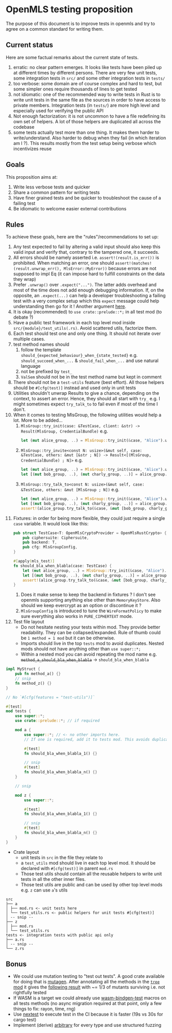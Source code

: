 # OpenMLS testing proposition

The purpose of this document is to improve tests in openmls and try to agree on a common standard for writing them.

## Current status

Here are some factual remarks about the current state of tests.

1. erratic: no clear pattern emerges. It looks like tests have been piled up at different times by different persons.
   There are very few unit tests, some integration tests in `src/` and some other integration tests in `tests/`
2. too verbose: some domain are of course complex and hard to test, but some simpler ones require thousands of lines to
   get tested
3. not idiomatic: one of the recommended way to write tests in Rust is to write unit tests in the same file as the
   sources in order to have access to private members. Integration tests (in `tests/`) are more high level and
   especially
   used for verifying the public API
4. Not enough factorization: it is not uncommon to have a file redefining its own set of helpers. A lot of those helpers
   are duplicated all across the codebase
5. some tests actually test more than one thing. It makes them harder to write/understand. Also harder to debug when
   they
   fail (in which iteration am I ?). This results mostly from the test setup being verbose which incentivizes reuse

## Goals

This proposition aims at:

1. Write less verbose tests and quicker
2. Share a common pattern for writing tests
3. Have finer grained tests and be quicker to troubleshoot the cause of a failing test
4. Be idiomatic to welcome easier external contributions

## Rules

To achieve these goals, here are the "rules"/recommendations to set up:

1. Any test expected to fail by altering a valid input should also keep this valid input and verify that, contrary to
   the
   tampered one, it succeeds.
2. All errors should be namely asserted i.e. `assert!(result.is_err())` is prohibited. When matching an error, one
   should `assert!(matches!(result.unwrap_err(), MlsError::MyError))` because errors are not supposed to impl Eq (it can
   impose hard to fulfill constraints on the data they wrap)
3. Prefer `.unwrap()` over `.expect("...")`. The latter adds overhead and most of the time does not add enough debugging
   information. If, on the opposite, an `.expect(...)` can help a developer troubleshooting a failing test with a very
   complex setup which this `expect` message could help understanding then go for it ! Another
   argument [here](https://twitter.com/timClicks/status/1584676737572487169).
4. It is okay (recommended) to `use crate::prelude::*;` in all test mod (to debate ?)
5. Have a public test framework in each top level mod inside `src/{module}/test_utils(.rs)`. Avoid scattered utils,
   factorize them.
6. Each test should test one and only one thing. It should not iterate over multiple cases.
7. test method names should
    1. follow the template `should_{expected_behaviour}_when_{state_tested}`
       e.g. `should_succeed_when_...` & `should_fail_when_...` and use natural language
    2. not be prefixed by `test_`
    3. `ValSem` should not be in the test method name but kept in comment
8. There should not be a `test-utils` feature (best effort). All those helpers should be `#[cfg(test)]` instead and used
   only in unit tests
9. Utilities shouldn't unwrap Results to give a chance, depending on the context, to assert an error. Hence, they should
   all start with `try_` e.g. I might sometimes expect `try_talk_to` to fail even if most of the time I don't.
10. When it comes to testing MlsGroup, the following utilities would help a lot. More to be added...
    1. `MlsGroup::try_init(case: &TestCase, client: &str) -> Result(MlsGroup, CredentialBundle)` e.g.
        ```rust
        let (mut alice_group, ..) = MlsGroup::try_init(&case, "Alice").unwrap();
        ```
    2. `MlsGroup::try_invite<const N: usize>(&mut self, case: &TestCase, others: &mut [&str ; N]) -> Result<[(MlsGroup, CredentialBundle) ; N]>` e.g.
       ```rust
       let (mut alice_group, ..) = MlsGroup::try_init(&case, "Alice").unwrap();
       let [(mut bob_group, ..), (mut charly_group, ..)] = alice_group.try_invite(&case, ["Bob", "Charly"]).unwrap();
       ```
    3. `MlsGroup::try_talk_to<const N: usize>(&mut self, case: &TestCase, others: &mut [MlsGroup ; N])` e.g.
       ```rust
       let (mut alice_group, ..) = MlsGroup::try_init(&case, "Alice").unwrap();
       let [(mut bob_group, ..), (mut charly_group, ..)] = alice_group.try_invite(&case, ["Bob", "Charly"]).unwrap();
       assert!(alice_group.try_talk_to(&case, &mut [bob_group, charly_group]).is_ok());
       ```
11. Fixtures: in order for being more flexible, they could just require a single `case` variable. It would look like
    this:
    ```rust
    pub struct TestCase<T: OpenMlsCryptoProvider = OpenMlsRustCrypto> {
        pub ciphersuite: Ciphersuite,
        pub backend: T,
        pub cfg: MlsGroupConfig,
    }

    #[apply(mls_test)]
    fn should_bla_when_blabla(case: TestCase) {
        let (mut alice_group, ..) = MlsGroup::try_init(&case, "Alice").unwrap();
        let [(mut bob_group, ..), (mut charly_group, ..)] = alice_group.try_invite(&case, ["Bob", "Charly"]).unwrap();
        assert!(alice_group.try_talk_to(&case, &mut [bob_group, charly_group]).is_ok());
    }
    ```
    1. Does it make sense to keep the backend in fixtures ? I don't see openmls supporting anything else other
       than `MemoryKeyStore`. Also should we keep evercrypt as an option or discontinue it ?
    2. `MlsGroupConfig` is introduced to tune the `WireFormatPolicy` to make sure everything also works
       in `PURE_CIPHERTEXT` mode.
12. Test file layout
    * Do not hesitate nesting your tests within mod. They provide better readability. They can be collapsed/expanded.
      Rule of thumb could be `1 method = 1 mod` but it can be otherwise.
    * Imports should live in the top `tests` mod to avoid duplicates. Nested mods should not have anything other
      than `use super::*;`
    * Within a nested mod you can avoid repeating the mod name e.g.
      ~~`method_a_should_bla_when_blabla`~~ -> `should_bla_when_blabla`

```rust
impl MyStruct {
    pub fn method_a() {}
    // snip
    fn method_z() {}
}

// No `#[cfg(features = "test-utils")]`

#[test]
mod tests {
    use super::*;
    use crate::prelude::*; // if required

    mod a {
        use super::*; // <- no other imports here. 
        // If one is required, add it to tests mod. This avoids duplicates.

        #[test]
        fn should_bla_when_blabla_1() {}

        // snip
        #[test]
        fn should_bla_when_blabla_n() {}
    }

    // snip

    mod z {
        use super::*;

        #[test]
        fn should_bla_when_blabla_1() {}

        // snip
        #[test]
        fn should_bla_when_blabla_n() {}
    }
}
```

* Crate layout
    * unit tests in `src` in the file they relate to
    * a `test_utils` mod should live in each top level mod. It should be declared with `#[cfg(test)]` in parent `mod.rs`
    * Those test utils should contain all the reusable helpers to write unit tests in all the other inner files.
    * Those test utils are public and can be used by other top level mods e.g. `z` can use `a`'s utils

```text
src
├── a
│ ├── mod.rs <- unit tests here
│ └── test_utils.rs <- public helpers for unit tests #[cfg(test)]
│ -- snip --
├── z
│ ├── mod.rs
│ └── test_utils.rs
tests <- integration tests with public api only
├── a.rs
│ -- snip --
└── z.rs
```

## Bonus

* We could use mutation testing to "test out tests". A good crate available for doing that
  is [mutagen](https://github.com/llogiq/mutagen). After annotating all the methods in the [`tree` mod](src/tree) it
  gives the [following result](https://github.com/beltram/openmls/blob/mutation/openmls/MUTATION.txt) with ~= 1/3 of
  mutants surviving i.e. not rightfully tested
* If WASM is a target we could already use [wasm-bindgen-test](https://crates.io/crates/wasm-bindgen-test) macros on all
  tests methods (no async migration required at that point, only a few things to fix: rayon, time, rng)
* Use [nextest](https://crates.io/crates/cargo-nextest) to execute test in the CI because it is faster (19s vs 30s for
  cargo test)
* Implement (derive) [arbitrary](https://crates.io/crates/arbitrary) for every type and use structured fuzzing